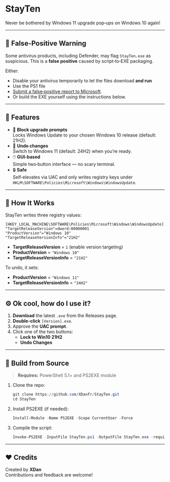 # StayTen

Never be bothered by Windows 11 upgrade pop‑ups on Windows 10 again!

---

## 🚨 False‑Positive Warning

Some antivirus products, including Defender, may flag `StayTen.exe` as suspicious. This is a **false positive** caused by script‑to‑EXE packaging.  

Either:
- Disable your antivirus temporarily to let the files download **and run**
- Use the PS1 file
- [Submit a false‑positive report to Microsoft](https://www.microsoft.com/wdsi/filesubmission).  
- Or build the EXE yourself using the instructions below.

---

## 🚀 Features

- 🛑 **Block upgrade prompts**  
  Locks Windows Update to your chosen Windows 10 release (default: 21H2).
- 🔄 **Undo changes**  
  Switch to Windows 11 (default: 24H2) when you’re ready.
- 🖱️ **GUI‑based**  
  Simple two‑button interface — no scary terminal.
- 🔒 **Safe**  
  Self‑elevates via UAC and only writes registry keys under  
  `HKLM\SOFTWARE\Policies\Microsoft\Windows\WindowsUpdate`.

---

## 📝 How It Works

StayTen writes three registry values:

```reg
[HKEY_LOCAL_MACHINE\SOFTWARE\Policies\Microsoft\Windows\WindowsUpdate]
"TargetReleaseVersion"=dword:00000001
"ProductVersion"="Windows 10"
"TargetReleaseVersionInfo"="21H2"
```

- **TargetReleaseVersion** = `1` (enable version targeting)  
- **ProductVersion** = `"Windows 10"`  
- **TargetReleaseVersionInfo** = `"21H2"`  

To undo, it sets:
- **ProductVersion** = `"Windows 11"`  
- **TargetReleaseVersionInfo** = `"24H2"`  

---

## ⚙️ Ok cool, how do I use it?

1. **Download** the latest `.exe` from the Releases page.  
2. **Double‑click** `[Version].exe`.  
3. Approve the **UAC prompt**.  
4. Click one of the two buttons:
   - **Lock to Win10 21H2**  
   - **Undo Changes**

---

## 🔧 Build from Source

> **Requires:** PowerShell 5.1+ and PS2EXE module

1. Clone the repo:
   ```powershell
   git clone https://github.com/XDanfr/StayTen.git
   cd StayTen
   ```
2. Install PS2EXE (if needed):
   ```powershell
   Install-Module -Name PS2EXE -Scope CurrentUser -Force
   ```
3. Compile the script:
   ```powershell
   Invoke-PS2EXE -InputFile StayTen.ps1 -OutputFile StayTen.exe -requireAdmin
   ```

---

## ❤️ Credits

Created by **XDan**  
Contributions and feedback are welcome!
